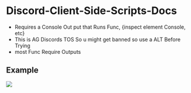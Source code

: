 # Discord-Client-Side-Scripts-Docs


- Requires a Console Out put that Runs Func, {inspect element Console, etc}
- This is AG Discords TOS So u might get banned so use a ALT Before Trying 
- most Func Require Outputs


<h2>Example</h2>
<a href=""><img src="https://imgur.com/DFcvag4.jpg" style="max-width:100%;"></a>
